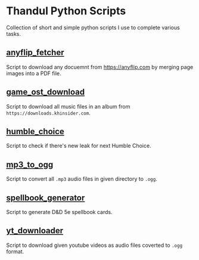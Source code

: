 # Thandul Python Scripts
Collection of short and simple python scripts I use to complete various tasks.

## [anyflip_fetcher](/anyflip_fetcher/)
Script to download any docuemnt from https://anyflip.com by merging page images into a PDF file.

## [game_ost_download](/game_ost_download/)
Script to download all music files in an album from `https://downloads.khinsider.com`.

## [humble_choice](/humble_choice/)
Script to check if there's new leak for next Humble Choice.

## [mp3_to_ogg](/mp3_to_ogg/)
Script to convert all `.mp3` audio files in given directory to `.ogg`.

## [spellbook_generator](/spellbook_generator/)
Script to generate D&D 5e spellbook cards.

## [yt_downloader](/yt_downloader/)
Script to download given youtube videos as audio files coverted to `.ogg` format.

